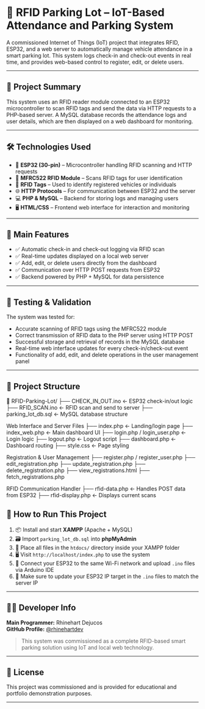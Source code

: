 # 🚗 RFID Parking Lot – IoT-Based Attendance and Parking System

A commissioned Internet of Things (IoT) project that integrates RFID, ESP32, and a web server to automatically manage vehicle attendance in a smart parking lot. This system logs check-in and check-out events in real time, and provides web-based control to register, edit, or delete users.

---

## 🧠 Project Summary

This system uses an RFID reader module connected to an ESP32 microcontroller to scan RFID tags and send the data via HTTP requests to a PHP-based server. A MySQL database records the attendance logs and user details, which are then displayed on a web dashboard for monitoring.

---

## 🛠️ Technologies Used

- 🧩 **ESP32 (30-pin)** – Microcontroller handling RFID scanning and HTTP requests  
- 🧲 **MFRC522 RFID Module** – Scans RFID tags for user identification  
- 🪪 **RFID Tags** – Used to identify registered vehicles or individuals  
- 🌐 **HTTP Protocols** – For communication between ESP32 and the server  
- 💻 **PHP & MySQL** – Backend for storing logs and managing users  
- 🖥️ **HTML/CSS** – Frontend web interface for interaction and monitoring

---

## 🔧 Main Features

- ✅ Automatic check-in and check-out logging via RFID scan  
- ✅ Real-time updates displayed on a local web server  
- ✅ Add, edit, or delete users directly from the dashboard  
- ✅ Communication over HTTP POST requests from ESP32  
- ✅ Backend powered by PHP + MySQL for data persistence

---

## 🧪 Testing & Validation

The system was tested for:
- Accurate scanning of RFID tags using the MFRC522 module  
- Correct transmission of RFID data to the PHP server using HTTP POST  
- Successful storage and retrieval of records in the MySQL database  
- Real-time web interface updates for every check-in/check-out event  
- Functionality of add, edit, and delete operations in the user management panel

---

## 📁 Project Structure

📁 RFID-Parking-Lot/
├── CHECK_IN_OUT.ino ← ESP32 check-in/out logic
├── RFID_SCAN.ino ← RFID scan and send to server
├── parking_lot_db.sql ← MySQL database structure

Web Interface and Server Files
├── index.php ← Landing/login page
├── index_web.php ← Main dashboard UI
├── login.php / login_user.php ← Login logic
├── logout.php ← Logout script
├── dashboard.php ← Dashboard routing
├── style.css ← Page styling

Registration & User Management
├── register.php / register_user.php
├── edit_registration.php
├── update_registration.php
├── delete_registration.php
├── view_registrations.html
├── fetch_registrations.php

RFID Communication Handler
├── rfid-data.php ← Handles POST data from ESP32
├── rfid-display.php ← Displays current scans


## 🚀 How to Run This Project

1. 📦 Install and start **XAMPP** (Apache + MySQL)
2. 🗃️ Import `parking_lot_db.sql` into **phpMyAdmin**
3. 📁 Place all files in the `htdocs/` directory inside your XAMPP folder
4. 🖥️ Visit `http://localhost/index.php` to use the system
5. 📡 Connect your ESP32 to the same Wi-Fi network and upload `.ino` files via Arduino IDE
6. 🔗 Make sure to update your ESP32 IP target in the `.ino` files to match the server IP

---

## 👨‍💻 Developer Info

**Main Programmer:** Rhinehart Dejucos  
**GitHub Profile:** [@rhinehartdev](https://github.com/rhinehartdev)

> This system was commissioned as a complete RFID-based smart parking solution using IoT and local web technology.
---

## 📝 License

This project was commissioned and is provided for educational and portfolio demonstration purposes.

---


